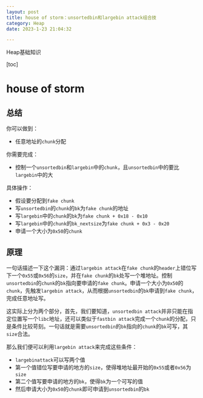```yaml
---
layout: post
title: house of storm：unsortedbin和largebin attack组合技
category: Heap
date: 2023-1-23 21:04:32

---
```


Heap基础知识
<!-- more -->

[toc]

# house of storm

## 总结

你可以做到：

- 任意地址的`chunk`分配

你需要完成：

- 控制一个`unsortedbin`和`largebin`中的`chunk`，且`unsortedbin`中的要比`largebin`中的大

具体操作：

- 假设要分配到`fake chunk`
- 写`unsortedbin`的`chunk`的`bk`为`fake chunk`的地址
- 写`largebin`中的`chunk`的`bk`为`fake chunk + 0x18 - 0x10`
- 写`largebin`中的`chunk`的`bk_nextsize`为`fake chunk + 0x3 - 0x20`
- 申请一个大小为`0x50`的`chunk`

## 原理

一句话描述一下这个漏洞：通过`largebin attack`在`fake chunk`的`header`上错位写下一个`0x55`或`0x56`的`size`，并在`fake chunk`的`bk`处写一个堆地址。控制`unsortedbin`的`chunk`的`bk`指向要申请的`fake chunk`。申请一个大小为`0x50`的`chunk`，先触发`largebin attack`，从而根据`unsortedbin`的`bk`申请到`fake chunk`，完成任意地址写。

这实际上分为两个部分，首先，我们要知道，`unsortedbin attack`并非只能在指定位置写一个`libc`地址，还可以类似于`fastbin attack`完成一个`chunk`的分配，只是条件比较苛刻。一句话就是需要`unsortedbin`的`bk`指向的`chunk`的`bk`可写，其`size`合法。

那么我们便可以利用`largebin attack`来完成这些条件：

- `largebinattack`可以写两个值
- 第一个值错位写要申请的地方的`size`，使得堆地址最开始的`0x55`或者`0x56`为`size`
- 第二个值写要申请的地方的`bk`，使得`bk`为一个可写的值
- 然后申请大小为`0x50`的`chunk`即可申请到`unsortedbin`的`bk`